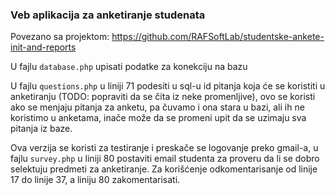### Veb aplikacija za anketiranje studenata 

Povezano sa projektom: https://github.com/RAFSoftLab/studentske-ankete-init-and-reports 

U fajlu `database.php` upisati podatke za konekciju na bazu
 
U fajlu `questions.php` u liniji 71 podesiti u sql-u id pitanja koja će se koristiti u anketiranju (TODO: popraviti da se čita iz neke promenljive), ovo se koristi ako se menjaju pitanja za anketu, pa čuvamo i ona stara u bazi, ali ih ne koristimo u anketama, inače može da se promeni upit da se uzimaju sva pitanja iz baze.

Ova verzija se koristi za testiranje i preskače se logovanje preko gmail-a, u fajlu `survey.php` u liniji 80 postaviti email studenta za proveru da li se dobro selektuju predmeti za anketiranje. Za korišćenje odkomentarisanje od linije 17 do linije 37, a liniju 80 zakomentarisati. 
